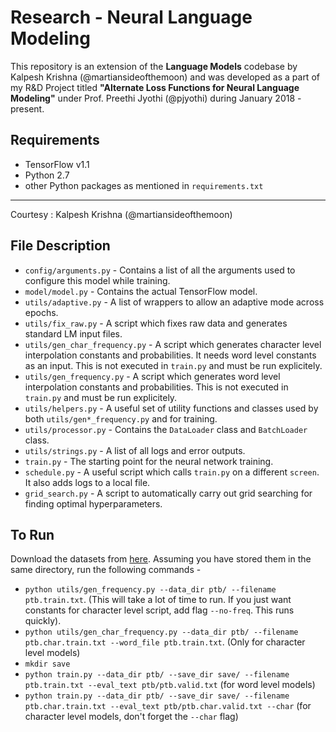 # Research - Neural Language Modeling
This repository is an extension of the **Language Models** codebase by Kalpesh Krishna (@martiansideofthemoon) and was developed as a part of my R&D Project titled **"Alternate Loss Functions for Neural Language Modeling"** under Prof. Preethi Jyothi (@pjyothi) during January 2018 - present.

## Requirements
* TensorFlow v1.1
* Python 2.7
* other Python packages as mentioned in `requirements.txt`

* * *
Courtesy : Kalpesh Krishna (@martiansideofthemoon)

## File Description

* `config/arguments.py` - Contains a list of all the arguments used to configure this model while training.
* `model/model.py` - Contains the actual TensorFlow model.
* `utils/adaptive.py` - A list of wrappers to allow an adaptive mode across epochs.
* `utils/fix_raw.py` - A script which fixes raw data and generates standard LM input files.
* `utils/gen_char_frequency.py` - A script which generates character level interpolation constants and probabilities. It needs word level constants as an input. This is not executed in `train.py` and must be run explicitely.
* `utils/gen_frequency.py` - A script which generates word level interpolation constants and probabilities. This is not executed in `train.py` and must be run explicitely.
* `utils/helpers.py` - A useful set of utility functions and classes used by both `utils/gen*_frequency.py` and for training.
* `utils/processor.py` - Contains the `DataLoader` class and `BatchLoader` class.
* `utils/strings.py` - A list of all logs and error outputs.
* `train.py` - The starting point for the neural network training.
* `schedule.py` - A useful script which calls `train.py` on a different `screen`. It also adds logs to a local file.
* `grid_search.py` - A script to automatically carry out grid searching for finding optimal hyperparameters.

## To Run

Download the datasets from [here](https://drive.google.com/file/d/0B5Y_SiDYwIObaE52dmZ0YVFXckU/view?usp=sharing). Assuming you have stored them in the same directory, run the following commands -

* `python utils/gen_frequency.py --data_dir ptb/ --filename ptb.train.txt`. (This will take a lot of time to run. If you just want constants for character level script, add flag `--no-freq`. This runs quickly).
* `python utils/gen_char_frequency.py --data_dir ptb/ --filename ptb.char.train.txt --word_file ptb.train.txt`. (Only for character level models)
* `mkdir save`
* `python train.py --data_dir ptb/ --save_dir save/ --filename ptb.train.txt --eval_text ptb/ptb.valid.txt` (for word level models)
* `python train.py --data_dir ptb/ --save_dir save/ --filename ptb.char.train.txt --eval_text ptb/ptb.char.valid.txt --char` (for character level models, don't forget the `--char` flag)
